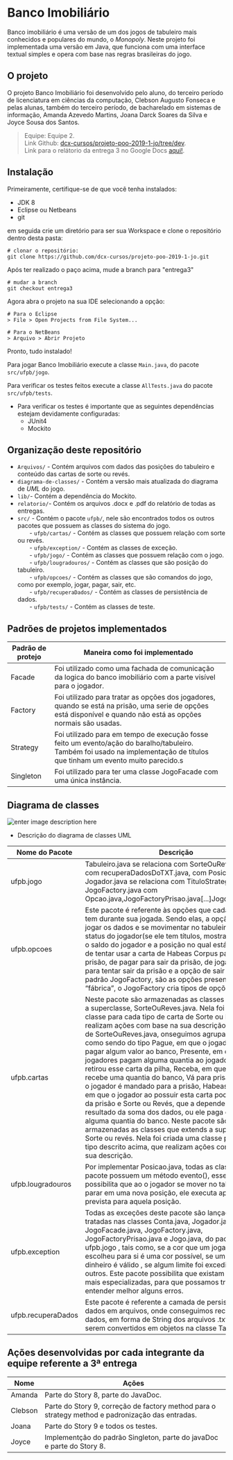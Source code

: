 # Banco Imobiliário
Banco imobiliário é uma versão de um dos jogos de tabuleiro mais conhecidos e populares do mundo, o *Monopoly*. Neste projeto foi implementada uma versão em Java, que funciona com uma interface textual simples e opera com base nas regras brasileiras do jogo.

## O projeto
O projeto Banco Imobiliário foi desenvolvido pelo aluno, do terceiro período de licenciatura em ciências da computação, Clebson Augusto Fonseca e pelas alunas, também do terceiro período, de bacharelado em sistemas de informação, Amanda Azevedo Martins, Joana Darck Soares da Silva e Joyce Sousa dos Santos.
> Equipe: Equipe 2.</br>
> Link Github: [dcx-cursos/projeto-poo-2019-1-jo/tree/dev](https://github.com/dcx-cursos/projeto-poo-2019-1-jo/tree/dev).</br>
> Link para o relátorio da entrega 3 no Google Docs [aqui!](https://docs.google.com/document/d/1L0anaP1qEhIjeSjO97k65kLi4fCZBfWWgY82ikcp_xA/edit?usp=sharing).

## Instalação
Primeiramente, certifique-se de que você tenha instalados:
 - JDK 8
 - Eclipse ou Netbeans
 - git
 
 em seguida crie um diretório para ser sua Workspace e clone o repositório dentro desta pasta:

    # clonar o repositório:
    git clone https://github.com/dcx-cursos/projeto-poo-2019-1-jo.git

Após ter realizado o paço acima, mude a branch para "entrega3"

    # mudar a branch
    git checkout entrega3
Agora abra o projeto na sua IDE selecionando a opção: 

    # Para o Eclipse
    > File > Open Projects from File System...
    
    # Para o NetBeans
    > Arquivo > Abrir Projeto

Pronto, tudo instalado! 

Para jogar Banco Imobiliário execute a classe `Main.java`,  do pacote `src/ufpb/jogo`.

Para verificar os testes feitos execute a classe `AllTests.java` do pacote `src/ufpb/tests`.

- Para verificar os testes é importante que as seguintes dependências estejam devidamente configuradas: 
	 -  JUnit4
	 - Mockito

## Organização deste repositório
 - `Arquivos/` - Contém arquivos com dados das posições do tabuleiro e conteúdo das cartas de sorte ou revés. 
 - `diagrama-de-classes/` - Contém a versão mais atualizada do diagrama de *UML* do jogo.
 - `lib/`- Contém a dependência do Mockito.
 - `relatorio/`- Contém os arquivos .docx e .pdf do relatório de todas as entregas.
 - `src/` - Contém o pacote  `ufpb/`, nele são encontrados todos os outros pacotes que possuem as classes do sistema do jogo.</br>
		&nbsp;&nbsp;&nbsp;&nbsp;&nbsp;&nbsp;&nbsp;- `ufpb/cartas/` - Contém as classes que possuem relação com sorte ou revés. </br>
		&nbsp;&nbsp;&nbsp;&nbsp;&nbsp;&nbsp;&nbsp;- `ufpb/exception/` - Contém as classes de exceção.</br>
		&nbsp;&nbsp;&nbsp;&nbsp;&nbsp;&nbsp;&nbsp;- `ufpb/jogo/` - Contém as classes que possuem relação com o jogo.</br>
		&nbsp;&nbsp;&nbsp;&nbsp;&nbsp;&nbsp;&nbsp;- `ufpb/lougradouros/` - Contém as classes que são posição do tabuleiro.</br>
		&nbsp;&nbsp;&nbsp;&nbsp;&nbsp;&nbsp;&nbsp;- `ufpb/opcoes/` - Contém as classes que são comandos do jogo, como por exemplo, jogar, pagar, sair, etc.</br>
		&nbsp;&nbsp;&nbsp;&nbsp;&nbsp;&nbsp;&nbsp;- `ufpb/recuperaDados/` - Contém as classes de persistência de dados.</br>
		&nbsp;&nbsp;&nbsp;&nbsp;&nbsp;&nbsp;&nbsp;- `ufpb/tests/` - Contém as classes de teste.</br>

## Padrões de projetos implementados
|Padrão de protejo| Maneira como foi implementado |
|--|--|
| Facade  | Foi utilizado como uma fachada de comunicação da logica do banco imobiliário com a parte visível para o jogador. |
| Factory | Foi utilizado para tratar as opções dos jogadores, quando se está na prisão, uma serie de opções está disponível e quando não está as opções normais são usadas.  |
| Strategy| Foi utilizado para em tempo de execução fosse feito um evento/ação do baralho/tabuleiro. Também foi usado na implementação de títulos que tinham um evento muito parecido.s|
| Singleton| Foi utilizado para ter uma classe JogoFacade com uma única instância. |


## Diagrama de classes 

![enter image description here](https://raw.githubusercontent.com/dcx-cursos/projeto-poo-2019-1-jo/entrega3/diagrama-de-classes/diagrama%20da%203%C2%AA%20entrega.png)


- Descrição do diagrama de classes UML

|Nome do Pacote| Descrição |
|--|--|
|ufpb.jogo  | Tabuleiro.java se relaciona com SorteOuReves.java, com recuperaDadosDoTXT.java, com Posicao.java [...] Jogador.java se relaciona com TituloStrategyjava [...] JogoFactory.java com Opcao.java,JogoFactoryPrisao.java[...]JogoFacade.java |
| ufpb.opcoes | Este pacote é referente às opções que cada jogador tem durante sua jogada. Sendo elas, a opção de jogar - jogar os dados e se movimentar no tabuleiro, de ver o status do jogador(se ele tem títulos, mostrar quais são; o saldo do jogador e a posição no qual está situado), de tentar usar a carta de Habeas Corpus para sair da prisão, de pagar para sair da prisão, de jogar os dados para tentar sair da prisão e a opção de sair do jogo. No padrão JogoFactory, são as opções presentes na “fábrica”, o JogoFactory cria tipos de opções. |
|ufpb.cartas  |Neste pacote são armazenadas as classes que extends a superclasse, SorteOuReves.java. Nela foi criada uma classe para cada tipo de carta de Sorte ou Revés, que realizam ações com base na sua descrição. Na classe de SorteOuReves.java, onseguimos agrupar as cartas como sendo do tipo Pague, em que o jogador tem que pagar algum valor ao banco, Presente, em que todos os jogadores pagam alguma quantia ao jogador que retirou esse carta da pilha, Receba, em que o jogador recebe uma quantia do banco, Vá para prisão, em que o jogador é mandado para a prisão, Habeas Corpus, em que o jogador ao possuir esta carta pode-se livrar da prisão e Sorte ou Revés, que a depender do resultado da soma dos dados, ou ele paga ou recebe alguma quantia do banco. Neste pacote são armazenadas as classes que extends a superclasse, Sorte ou revés. Nela foi criada uma classe para cada tipo descrito acima, que realizam ações com base na sua descrição. |
| ufpb.lougradouros | Por implementar Posicao.java, todas as classes deste pacote possuem um método evento(), esse método possibilita que ao o jogador se mover no tabuleiro e parar em uma nova posição, ele executa apenas a ação prevista para aquela posição. |
| ufpb.exception | Todas as exceções deste pacote são lançadas e tratadas nas classes Conta.java, Jogador.java, JogoFacade.java, JogoFactory.java, JogoFactoryPrisao.java e Jogo.java, do pacote ufpb.jogo , tais como, se a cor que um jogador escolheu para si é uma cor possível, se um valor de dinheiro é válido , se algum limite foi excedido, entre outros. Este pacote possibilita que existam exceções mais especializadas, para que possamos tratá las para entender melhor alguns erros.|
| ufpb.recuperaDados | Este pacote é referente a camada de persistência de dados em arquivos, onde conseguimos recuperar os dados, em forma de String dos arquivos .txt, para serem convertidos em objetos na classe Tabuleiro.java.|


## Ações desenvolvidas por cada integrante da equipe referente a 3ª entrega
|Nome|Ações|
|--|--|
|Amanda| Parte do Story 8, parte do JavaDoc.|
|Clebson| Parte do Story 9, correção de factory method para o strategy method e padronização das entradas.|
|Joana|  Parte do Story 9 e todos os testes.|
|Joyce| Implementção do padrão Singleton, parte do javaDoc e parte do Story 8. |
